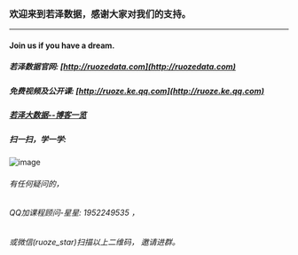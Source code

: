 ### 欢迎来到若泽数据，感谢大家对我们的支持。
--------------------------------------------------------------------
#### Join us if you have a dream.  
##### 若泽数据官网: [http://ruozedata.com](http://ruozedata.com)      
##### 免费视频及公开课: [http://ruoze.ke.qq.com](http://ruoze.ke.qq.com)
##### [若泽大数据--博客一览](https://github.com/ruozedata/BigData/blob/master/blog/BigDataBlogOverview.md)
##### 扫一扫，学一学:
 ![image](https://github.com/Hackeruncle/BigData/blob/master/blog/pic/%E8%8B%A5%E6%B3%BD%E6%95%B0%E6%8D%AE--%E6%89%AB%E6%8F%8F%E5%85%A5%E5%8F%A3.png?raw=true)  
###### 有任何疑问的，  
###### QQ加课程顾问-星星: 1952249535 ，  
###### 或微信(ruoze_star)扫描以上二维码， 邀请进群。
